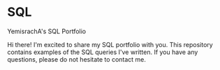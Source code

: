 # SQL
YemisrachA's SQL Portfolio

Hi there! I'm excited to share my SQL portfolio with you. This repository contains examples of the SQL queries I've written. If you have any questions, please do not hesitate to contact me.
